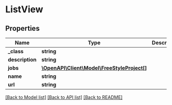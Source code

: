 # ListView

## Properties
Name | Type | Description | Notes
------------ | ------------- | ------------- | -------------
**_class** | **string** |  | [optional] 
**description** | **string** |  | [optional] 
**jobs** | [**\OpenAPI\Client\Model\FreeStyleProject[]**](FreeStyleProject.md) |  | [optional] 
**name** | **string** |  | [optional] 
**url** | **string** |  | [optional] 

[[Back to Model list]](../README.md#documentation-for-models) [[Back to API list]](../README.md#documentation-for-api-endpoints) [[Back to README]](../README.md)


